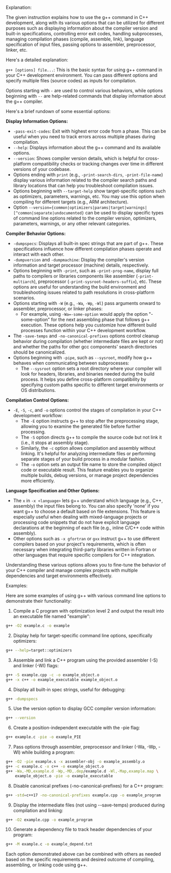 Explanation:

The given instruction explains how to use the g++ command in C++ development, along with its various options that can be utilized for different purposes such as displaying information about the compiler version and built-in specifications, controlling error exit codes, handling subprocesses, managing compilation phases (compile, assemble, link), language specification of input files, passing options to assembler, preprocessor, linker, etc.

Here's a detailed explanation:

`g++ [options] file...`: This is the basic syntax for using g++ command in your C++ development environment. You can pass different options and specify multiple files (source codes) as inputs for compilation.

Options starting with `-` are used to control various behaviors, while options beginning with `--` are help-related commands that display information about the g++ compiler.

Here's a brief rundown of some essential options:

**Display Information Options:**
- `-pass-exit-codes`: Exit with highest error code from a phase. This can be useful when you need to track errors across multiple phases during compilation.
- `--help`: Displays information about the g++ command and its available options.
- `--version`: Shows compiler version details, which is helpful for cross-platform compatibility checks or tracking changes over time in different versions of your codebase.
- Options ending with `print` (e.g., `-print-search-dirs`, `-print-file-name`) display various information related to the compiler search paths and library locations that can help you troubleshoot compilation issues.
- Options beginning with `--target-help` show target-specific options such as optimizers, parameters, warnings, etc. You may use this option when compiling for different targets (e.g., ARM architecture).
- Option `--version={common|optimizers|params|target|warnings|[^common|separate|undocumented}` can be used to display specific types of command line options related to the compiler version, optimizers, parameters, warnings, or any other relevant categories.

**Compiler Behavior Options:**
- `-dumpspecs`: Displays all built-in spec strings that are part of g++. These specifications influence how different compilation phases operate and interact with each other.
- `-dumpversion` and `-dumpmachine`: Display the compiler's version information and target processor (machine) details, respectively.
- Options beginning with `-print`, such as `-print-prog-name`, display full paths to compilers or libraries components like assembler (`-print-multiarch`), preprocessor (`-print-sysroot-headers-suffix`), etc. These options are useful for understanding the build environment and troubleshooting issues related to path resolutions in cross-platform scenarios.
- Options starting with `-W` (e.g., `-Wa`, `-Wp`, `-Wl`) pass arguments onward to assembler, preprocessor, or linker phases:
  - For example, using `-Wa=-some-option` would apply the option "-some-option" for the next assembling phase that follows g++ execution. These options help you customize how different build processes function within your C++ development workflow.
- The `-save-temps` and `-no-canonical-prefixes` options control cleanup behavior during compilation (whether intermediate files are kept or not) and whether the paths for other gcc components' search directories should be canonicalized.
- Options beginning with `-pipe`, such as `--sysroot`, modify how g++ behaves when communicating between subprocesses:
  - The `--sysroot` option sets a root directory where your compiler will look for headers, libraries, and binaries needed during the build process. It helps you define cross-platform compatibility by specifying custom paths specific to different target environments or OS distributions.

**Compilation Control Options:**
- `-E`, `-S`, `-c`, and `-o` options control the stages of compilation in your C++ development workflow:
  - The `-E` option instructs g++ to stop after the preprocessing stage, allowing you to examine the generated file before further processing.
  - The `-S` option directs g++ to compile the source code but not link it (i.e., it stops at assembly stage).
  - Similarly, the `-c` option allows compilation and assembly without linking. It's helpful for analyzing intermediate files or performing separate stages of your build process in a modular fashion.
  - The `-o` option sets an output file name to store the compiled object code or executable result. This feature enables you to organize multiple builds, debug versions, or manage project dependencies more efficiently.

**Language Specification and Other Options:**
- The `x` in `-x <language>` lets g++ understand which language (e.g., C++, assembly) the input files belong to. You can also specify 'none' if you want g++ to choose a default based on file extensions. This feature is especially useful when dealing with mixed-language projects or processing code snippets that do not have explicit language declarations at the beginning of each file (e.g., inline C/C++ code within assembly).
- Other options such as `-x gfortran` or `gxx` instruct g++ to use different compilers based on your project's requirements, which is often necessary when integrating third-party libraries written in Fortran or other languages that require specific compilers for C++ integration.

Understanding these various options allows you to fine-tune the behavior of your C++ compiler and manage complex projects with multiple dependencies and target environments effectively.

Examples:

Here are some examples of using g++ with various command line options to demonstrate their functionality:

1. Compile a C program with optimization level 2 and output the result into an executable file named "example":
```sh
g++ -O2 example.c -o example
```

2. Display help for target-specific command line options, specifically optimizers:
```sh
g++ --help=target::optimizers
```

3. Assemble and link a C++ program using the provided assembler (-S) and linker (-Wl) flags:
```sh
g++ -S example.cpp -c -o example_object.o
g++ -x c++ -o example_executable example_object.o
```

4. Display all built-in spec strings, useful for debugging:
```sh
g++ -dumpspecs
```

5. Use the version option to display GCC compiler version information:
```sh
g++ --version
```

6. Create a position-independent executable with the -pie flag:
```sh
g++ example.c -pie -o example_PIE
```

7. Pass options through assembler, preprocessor and linker (-Wa, -Wp, -Wl) while building a program:
```sh
g++ -O2 -pie example.s -x assembler-obj -o example_assembly.o
g++ -c example.c -x c++ -o example_object.o
g++ -Wa,-MD,example.d -Wp,-MD,.dep/example.d -Wl,-Map,example.map \
    example_object.o -pie -o example_executable
```

8. Disable canonical prefixes (-no-canonical-prefixes) for a C++ program:
```sh
g++ -std=c++17 -no-canonical-prefixes example.cpp -o example_program
```

9. Display the intermediate files (not using --save-temps) produced during compilation and linking:
```sh
g++ -O2 example.cpp -o example_program
```

10. Generate a dependency file to track header dependencies of your program:
```sh
g++ -M example.c -o example_depend.txt
```

Each option demonstrated above can be combined with others as needed based on the specific requirements and desired outcome of compiling, assembling, or linking code using g++.